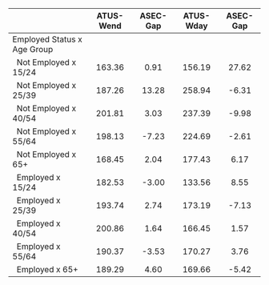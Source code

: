 
|                      |    ATUS-Wend |     ASEC-Gap |    ATUS-Wday |     ASEC-Gap |
| -------------------- | :----------: | :----------: | :----------: | :----------: |
| Employed Status x Age Group |              |              |              |              |
| &nbsp;&nbsp;Not Employed x 15/24 |       163.36 |         0.91 |       156.19 |        27.62 |
| &nbsp;&nbsp;Not Employed x 25/39 |       187.26 |        13.28 |       258.94 |        -6.31 |
| &nbsp;&nbsp;Not Employed x 40/54 |       201.81 |         3.03 |       237.39 |        -9.98 |
| &nbsp;&nbsp;Not Employed x 55/64 |       198.13 |        -7.23 |       224.69 |        -2.61 |
| &nbsp;&nbsp;Not Employed x 65+ |       168.45 |         2.04 |       177.43 |         6.17 |
| &nbsp;&nbsp;Employed x 15/24 |       182.53 |        -3.00 |       133.56 |         8.55 |
| &nbsp;&nbsp;Employed x 25/39 |       193.74 |         2.74 |       173.19 |        -7.13 |
| &nbsp;&nbsp;Employed x 40/54 |       200.86 |         1.64 |       166.45 |         1.57 |
| &nbsp;&nbsp;Employed x 55/64 |       190.37 |        -3.53 |       170.27 |         3.76 |
| &nbsp;&nbsp;Employed x 65+ |       189.29 |         4.60 |       169.66 |        -5.42 |

